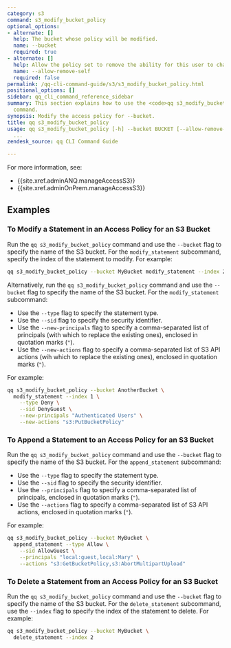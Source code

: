 ```yaml
---
category: s3
command: s3_modify_bucket_policy
optional_options:
- alternate: []
  help: The bucket whose policy will be modified.
  name: --bucket
  required: true
- alternate: []
  help: Allow the policy set to remove the ability for this user to change the policy.
  name: --allow-remove-self
  required: false
permalink: /qq-cli-command-guide/s3/s3_modify_bucket_policy.html
positional_options: []
sidebar: qq_cli_command_reference_sidebar
summary: This section explains how to use the <code>qq s3_modify_bucket_policy</code>
  command.
synopsis: Modify the access policy for --bucket.
title: qq s3_modify_bucket_policy
usage: qq s3_modify_bucket_policy [-h] --bucket BUCKET [--allow-remove-self] {delete_statement,append_statement,modify_statement}
  ...
zendesk_source: qq CLI Command Guide

---
```

For more information, see:
* {{site.xref.adminANQ.manageAccessS3}}
* {{site.xref.adminOnPrem.manageAccessS3}}

## Examples

### To Modify a Statement in an Access Policy for an S3 Bucket
Run the `qq s3_modify_bucket_policy` command and use the `--bucket` flag to specify the name of the S3 bucket. For the `modify_statement` subcommand, specify the index of the statement to modify. For example:

```bash
qq s3_modify_bucket_policy --bucket MyBucket modify_statement --index 2
```

Alternatively, run the `qq s3_modify_bucket_policy` command and use the `--bucket` flag to specify the name of the S3 bucket. For the `modify_statement` subcommand:

* Use the `--type` flag to specify the statement type.
* Use the `--sid` flag to specify the security identifier.
* Use the `--new-principals` flag to specify a comma-separated list of principals (with which to replace the existing ones), enclosed in quotation marks (`"`).
* Use the `--new-actions` flag to specify a comma-separated list of S3 API actions (wih which to replace the existing ones), enclosed in quotation marks (`"`).

For example:

```bash
qq s3_modify_bucket_policy --bucket AnotherBucket \
  modify_statement --index 1 \
    --type Deny \
    --sid DenyGuest \
    --new-principals "Authenticated Users" \
    --new-actions "s3:PutBucketPolicy"
```

### To Append a Statement to an Access Policy for an S3 Bucket
Run the `qq s3_modify_bucket_policy` command and use the `--bucket` flag to specify the name of the S3 bucket. For the `append_statement` subcommand:

* Use the `--type` flag to specify the statement type.
* Use the `--sid` flag to specify the security identifier.
* Use the `--principals` flag to specify a comma-separated list of principals, enclosed in quotation marks (`"`).
* Use the `--actions` flag to specify a comma-separated list of S3 API actions, enclosed in quotation marks (`"`).

For example:

```bash
qq s3_modify_bucket_policy --bucket MyBucket \
  append_statement --type Allow \
    --sid AllowGuest \
    --principals "local:guest,local:Mary" \
    --actions "s3:GetBucketPolicy,s3:AbortMultipartUpload"
```

### To Delete a Statement from an Access Policy for an S3 Bucket
Run the `qq s3_modify_bucket_policy` command and use the `--bucket` flag to specify the name of the S3 bucket. For the `delete_statement` subcommand, use the `--index` flag to specify the index of the statement to delete. For example:

```bash
qq s3_modify_bucket_policy --bucket MyBucket \
  delete_statement --index 2
```
